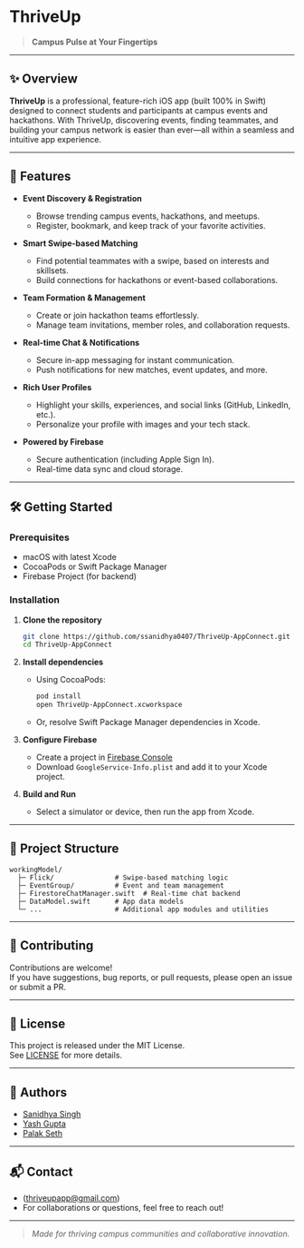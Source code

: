 # ThriveUp

> **Campus Pulse at Your Fingertips**

---

## ✨ Overview

**ThriveUp** is a professional, feature-rich iOS app (built 100% in Swift) designed to connect students and participants at campus events and hackathons. With ThriveUp, discovering events, finding teammates, and building your campus network is easier than ever—all within a seamless and intuitive app experience.

---

## 🚀 Features

- **Event Discovery & Registration**
  - Browse trending campus events, hackathons, and meetups.
  - Register, bookmark, and keep track of your favorite activities.

- **Smart Swipe-based Matching**
  - Find potential teammates with a swipe, based on interests and skillsets.
  - Build connections for hackathons or event-based collaborations.

- **Team Formation & Management**
  - Create or join hackathon teams effortlessly.
  - Manage team invitations, member roles, and collaboration requests.

- **Real-time Chat & Notifications**
  - Secure in-app messaging for instant communication.
  - Push notifications for new matches, event updates, and more.

- **Rich User Profiles**
  - Highlight your skills, experiences, and social links (GitHub, LinkedIn, etc.).
  - Personalize your profile with images and your tech stack.

- **Powered by Firebase**
  - Secure authentication (including Apple Sign In).
  - Real-time data sync and cloud storage.

---


## 🛠️ Getting Started

### Prerequisites

- macOS with latest Xcode
- CocoaPods or Swift Package Manager
- Firebase Project (for backend)

### Installation

1. **Clone the repository**
   ```bash
   git clone https://github.com/ssanidhya0407/ThriveUp-AppConnect.git
   cd ThriveUp-AppConnect
   ```

2. **Install dependencies**
   - Using CocoaPods:
     ```bash
     pod install
     open ThriveUp-AppConnect.xcworkspace
     ```
   - Or, resolve Swift Package Manager dependencies in Xcode.

3. **Configure Firebase**
   - Create a project in [Firebase Console](https://console.firebase.google.com/)
   - Download `GoogleService-Info.plist` and add it to your Xcode project.

4. **Build and Run**
   - Select a simulator or device, then run the app from Xcode.

---

## 📂 Project Structure

```plaintext
workingModel/
  ├─ Flick/               # Swipe-based matching logic
  ├─ EventGroup/          # Event and team management
  ├─ FirestoreChatManager.swift  # Real-time chat backend
  ├─ DataModel.swift      # App data models
  └─ ...                  # Additional app modules and utilities
```

---

## 🤝 Contributing

Contributions are welcome!  
If you have suggestions, bug reports, or pull requests, please open an issue or submit a PR.

---

## 📄 License

This project is released under the MIT License.  
See [LICENSE](LICENSE) for more details.

---

## 👤 Authors

- [Sanidhya Singh](https://github.com/ssanidhya0407)
- [Yash Gupta](https://github.com/Yash9837)
- [Palak Seth](https://github.com/ps0821)


---

## 📬 Contact

- (thriveupapp@gmail.com)
- For collaborations or questions, feel free to reach out!

---

> _Made for thriving campus communities and collaborative innovation._
